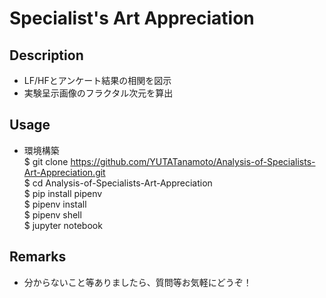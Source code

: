 # Specialist's Art Appreciation

## Description  
 - LF/HFとアンケート結果の相関を図示
 - 実験呈示画像のフラクタル次元を算出

## Usage

- 環境構築  
$ git clone https://github.com/YUTATanamoto/Analysis-of-Specialists-Art-Appreciation.git  
$ cd Analysis-of-Specialists-Art-Appreciation  
$ pip install pipenv  
$ pipenv install  
$ pipenv shell  
$ jupyter notebook  


## Remarks
- 分からないこと等ありましたら、質問等お気軽にどうぞ！
